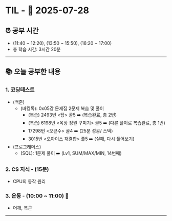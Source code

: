# TIL - 📅 2025-07-28

## ⏰ 공부 시간
- (11:40 ~ 12:20), (13:50 ~ 15:50), (16:20 ~ 17:00)
- 총 학습 시간: 3시간 20분

---

## 📚 오늘 공부한 내용
### 1. 코딩테스트
- (백준)
  - (바킹독): 0x05강 문제집 2문제 복습 및 풀이
    - (복습) 2493번 <탑> 골5 ➡️ (복습완료, 총 2번)
    - (복습) 6198번 <옥상 정원 꾸미기> 골5 ➡️ (다른 풀이로 복습완료, 총 1번)
    - 17298번 <오큰수> 골4 ➡️ (25분 성공/ 스택)
    - 3015번 <오아이스 재결합> 플5 ➡️ (실패, 다시 풀어보기)
- (프로그래머스)
  - (SQL): 1문제 풀이 ➡️ (Lv1, SUM/MAX/MIN, 14번째)

### 2. CS 지식 - (15분)
- CPU의 동작 원리

### 3. 운동 - (10:00 ~ 11:00) 👟
- 어깨, 복근
---
